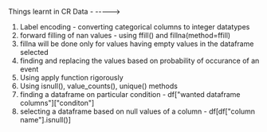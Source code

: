 Things learnt in CR Data -  ----->
  1. Label encoding - converting categorical columns to integer datatypes
  2. forward filling of nan values - using ffill() and fillna(method=ffill)
  3. fillna will be done only for values having empty values in the dataframe selected
  4. finding and replacing the values based on probability of occurance of an event
  5. Using apply function rigorously
  6. Using isnull(), value_counts(), unique() methods
  7. finding a dataframe on particular condition - df["wanted dataframe columns"]["conditon"]
  8. selecting a dataframe based on null values of a column - df[df["column name"].isnull()]
